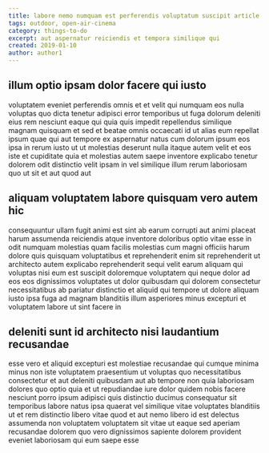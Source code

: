 ```yaml
---
title: labore nemo numquam est perferendis voluptatum suscipit article 8823
tags: outdoor, open-air-cinema
category: things-to-do
excerpt: aut aspernatur reiciendis et tempora similique qui
created: 2019-01-10
author: author1
---
```


## illum optio ipsam dolor facere qui iusto

voluptatem eveniet perferendis omnis et et velit qui numquam eos nulla voluptas quo dicta tenetur adipisci error temporibus ut fuga dolorum deleniti eius rem nesciunt eaque qui quia quis impedit repellendus similique magnam quisquam et sed et beatae omnis occaecati id ut alias eum repellat ipsum quae qui aut tempore ex aspernatur natus cum dolorum ipsum eos ipsa in rerum iusto ut ut molestias deserunt nulla itaque autem velit et eos iste et cupiditate quia et molestias autem saepe inventore explicabo tenetur dolorem odit distinctio velit ipsam in vel similique illum rerum laboriosam quo ut sit et aut quod aut

## aliquam voluptatem labore quisquam vero autem hic

consequuntur ullam fugit animi est sint ab earum corrupti aut animi placeat harum assumenda reiciendis atque inventore doloribus optio vitae esse in odit numquam molestias quam facilis molestias cum magni officiis harum dolore quis quisquam voluptatibus et reprehenderit enim sit reprehenderit ut architecto autem explicabo reprehenderit sequi velit earum aliquam qui voluptas nisi eum est suscipit doloremque voluptatem qui neque dolor ad eos eos dignissimos voluptates ut dolor quibusdam qui dolorem consectetur necessitatibus ab pariatur distinctio et aliquid qui tempore ut dolore aliquam iusto ipsa fuga ad magnam blanditiis illum asperiores minus excepturi et voluptatem labore ut sint facere in

## deleniti sunt id architecto nisi laudantium recusandae

esse vero et aliquid excepturi est molestiae recusandae qui cumque minima minus non iste voluptatem praesentium ut voluptas quo necessitatibus consectetur et aut deleniti quibusdam aut ab tempore non quia laboriosam dolores quo optio quia et ut repudiandae iure dolor quidem nobis facere nesciunt porro ipsum adipisci quis distinctio ducimus consequatur sit temporibus labore natus ipsa quaerat vel similique vitae voluptates blanditiis ut et rem distinctio libero vitae quod et aut nemo libero id est delectus assumenda non voluptatem voluptatem sit vitae ut eaque sed aperiam recusandae dolorem quo vero dignissimos sapiente dolorem provident eveniet laboriosam qui eum saepe esse
